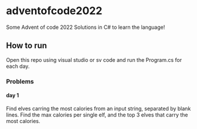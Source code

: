 # adventofcode2022
Some Advent of code 2022 Solutions in C# to learn the language!

## How to run
Open this repo using visual studio or sv code and run the Program.cs for each day.

### Problems

#### day 1
Find elves carring the most calories from an input string, separated by blank lines. Find the max calories per single elf, and the top 3 elves that carry the most calories.

